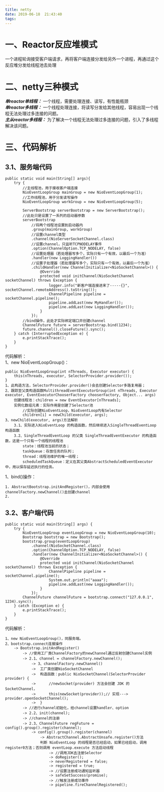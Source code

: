 ```yaml
---
title: netty
date: 2019-06-18  21:43:40
tags:
---
```



# 一、Reactor反应堆模式
一个进程轮询接受客户端请求，再将客户端连接分发给另外一个进程，再通过这个反应堆分发给线程池去处理


# 二、netty三种模式
***单reactor单线程：*** 一个线程，需要处理连接、读写，有性能瓶颈  
***单reactor多线程：*** 一个线程处理连接，将读写分发给其他线程，容易出现一个线程无法处理过多连接的问题。  
***主从reactor多线程：*** 为了解决一个线程无法处理过多连接的问题，引入了多线程解决该问题。  

<!--more-->    

# 三、代码解析
## 3.1、服务端代码
```
public static void main(String[] args){
    try {
        //主线程池，用于接收客户端连接
        NioEventLoopGroup mainGroup = new NioEventLoopGroup(1);
        //工作线程池，用于分发读写操作
        NioEventLoopGroup workGroup = new NioEventLoopGroup(5);

        ServerBootstrap serverBootstrap = new ServerBootstrap();
        //此处只是设置了一系列的启动器参数
        serverBootstrap
            //将两个线程池设置到启动器内
            .group(mainGroup, workGroup)
            //设置channel类型
            .channel(NioServerSocketChannel.class)
            //设置channel，只监听TCPNODELAY事件
            .option(ChannelOption.TCP_NODELAY, false)
            //设置处理器（若处理器写多个，实际只有一个有效，以最后一个为准）
            .handler(new LoggingHandler())
            //设置子处理器（若处理器写多个，实际只有一个有效，以最后一个为准）
            .childHandler(new ChannelInitializer<NioSocketChannel>() {
                @Override
                protected void initChannel(NioSocketChannel socketChannel) throws Exception {
                    logger.info("新客户端连接进来了-----{}", socketChannel.remoteAddress().toString());
                    ChannelPipeline pipeline = socketChannel.pipeline();
                    pipeline.addLast(new MyHandler());
                    pipeline.addLast(new LoggingHandler());
                }
            });
        //bind操作，此处才实际绑定端口并创建channel
        ChannelFuture future = serverBootstrap.bind(1234);
        future.channel().closeFuture().sync();
    } catch (InterruptedException e) {
        e.printStackTrace();
    }
}
```
代码解析：  
1、new NioEventLoopGroup()：

    public NioEventLoopGroup(int nThreads, Executor executor) {
        this(nThreads, executor, SelectorProvider.provider());
    }
    1、此构造方法，SelectorProvider.provider()会去创建Selector多路复用器；
    2、跟踪至父类构造函数MultithreadEventExecutorGroup(int nThreads, Executor executor, EventExecutorChooserFactory chooserFactory, Object... args)
        创建线程池：children = new EventExecutor[nThreads];
        实例化数组元素：实际作用是创建了Selector池
            //实际创建NioEventLoop，NioEventLoop内有Selector
            children[i] = newChild(executor, args);
    3、newChild(executor, args)方法解析
        3.1、实际进入NioEventLoop 的构造函数，然后继续进入SingleThreadEventLoop构造函数
        3.2、SingleThreadEventLoop 的父类 SingleThreadEventExecutor 的构造函数，这是一个只有一个线程的线程池
            state：线程池当前的状态；
            taskQueue：存放任务的队列；
            thread：线程池维护的唯一线程；
            scheduledTaskQueue：定义在其父类AbstractScheduledEventExecutor中，用以保存延迟执行的任务。
        
1、bind()操作：
    
    1. AbstractBootstrap.initAndRegister()，内部会使用channelFactory.newChannel()去创建channel
    2. 



## 3.2、客户端代码
```
public static void main(String[] args) {
    try {
        NioEventLoopGroup eventLoopGroup = new NioEventLoopGroup(10);
        Bootstrap bootstrap = new Bootstrap();
        bootstrap.group(eventLoopGroup)
            .channel(NioSocketChannel.class)
            .option(ChannelOption.TCP_NODELAY, false)
            .handler(new ChannelInitializer<NioSocketChannel>() {
                @Override
                protected void initChannel(NioSocketChannel socketChannel) throws Exception {
                    ChannelPipeline pipeline = socketChannel.pipeline();
                    System.out.println("aaaa");
                    pipeline.addLast(new LoggingHandler());
                }
            });
        ChannelFuture channelFuture = bootstrap.connect("127.0.0.1", 1234).sync();
    } catch (Exception e) {
        e.printStackTrace();
    }
}
```
代码解析：
```
1、new NioEventLoopGroup()，同服务端。
2、bootstrap.connect连接操作
    -> Bootstrap.initAndRegister()
        -> //使用工厂类ChannelFactory的newChannel通过反射创建Channel实例
        -> 2.1、channel = channelFactory.newChannel();
            -> 3、channelFactory.newChannel()
            ->  工厂类创建NioSocketChannel
            ->  构造函数：public NioSocketChannel(SelectorProvider provider) {    
            ->      //newSocket(provider) 方法会创建 JDK 的 SocketChannel，
            ->      this(newSocket(provider));// 实现---> provider.openSocketChannel();
            ->  }
        -> //进行channel初始化，给channel设置handler、option
        -> 2.2、init(channel);
        -> //channel的注册
        -> 2.3、ChannelFuture regFuture = config().group().register(channel);
            -> config().group().register(channel)
                -> AbstractChannel.AbstractUnsafe.register()方法
                判断 NioEventLoop 的线程是否已经启动，如果已经启动，调用 register0方法；否则调用 eventLoop.execute 方法启动线程
                    -> //调用JDK去注册Selector
                    -> doRegister();
                    -> neverRegistered = false;
                    -> registered = true;
                    -> //设置注册成功通知监听器
                    -> safeSetSuccess(promise);
                    -> //触发注册成功事件
                    -> pipeline.fireChannelRegistered();

```       



